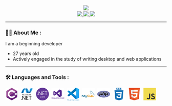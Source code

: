 <div id="header" align="center">
  <img src="https://media.giphy.com/media/bcKmIWkUMCjVm/giphy.gif" width="300"/>
</div>

<div id="badges" align="center"> 
  <a href="https://vk.com/de4rbe4r">
    <img src="https://img.shields.io/badge/VK-blue?logo=vk"/>
  </a>
  <a href="https://www.instagram.com/de4rbe4r">
    <img src="https://img.shields.io/badge/Instagram-white?logo=instagram" />
  </a>
  <a href="https://t.me/de4rbe4">
    <img src="https://img.shields.io/badge/Telegram-blue?logo=telegram" />
  </a>
</div>

---
### :man_technologist: About Me :
I am a beginning developer
- 27 years old
- Actively engaged in the study of writing desktop and web applications

---
### :hammer_and_wrench: Languages and Tools :
<div>
  <img src="https://github.com/devicons/devicon/blob/master/icons/csharp/csharp-original.svg" title="Csharp"  alt="Csharp" width="40" height="40"/>&nbsp;
  <img src="https://github.com/devicons/devicon/blob/master/icons/dot-net/dot-net-original-wordmark.svg" title="DotNet"  alt="DotNet" width="40" height="40"/>&nbsp;
  <img src="https://github.com/devicons/devicon/blob/master/icons/dotnetcore/dotnetcore-original.svg" title="DotNetCore"  alt="DotNetCore" width="40" height="40"/>&nbsp;
  <img src="https://github.com/devicons/devicon/blob/master/icons/visualstudio/visualstudio-plain-wordmark.svg" title="VisualStudio"  alt="VisualStudio" width="40" height="40"/>&nbsp;
  <img src="https://github.com/devicons/devicon/blob/master/icons/vscode/vscode-original-wordmark.svg" title="VisualStudioCode"  alt="VisualStudioCode" width="40" height="40"/>&nbsp;
  <img src="https://github.com/devicons/devicon/blob/master/icons/mysql/mysql-original-wordmark.svg" title="MySQL"  alt="MySQL" width="40" height="40"/>&nbsp;
  <img src="https://github.com/devicons/devicon/blob/master/icons/php/php-original.svg" title="PHP"  alt="PHP" width="40" height="40"/>&nbsp;
  <img src="https://github.com/devicons/devicon/blob/master/icons/css3/css3-plain-wordmark.svg"  title="CSS3" alt="CSS" width="40" height="40"/>&nbsp;
  <img src="https://github.com/devicons/devicon/blob/master/icons/html5/html5-original.svg" title="HTML5" alt="HTML" width="40" height="40"/>&nbsp;
  <img src="https://github.com/devicons/devicon/blob/master/icons/javascript/javascript-original.svg" title="JavaScript" alt="JavaScript" width="40" height="40"/>&nbsp;
</div>
